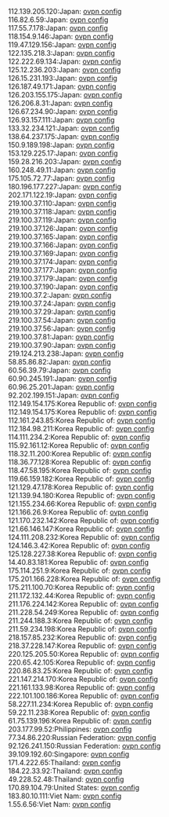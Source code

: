 112.139.205.120:Japan: [ovpn config](vpn/112_139_205_120.ovpn)  
116.82.6.59:Japan: [ovpn config](vpn/116_82_6_59.ovpn)  
117.55.7.178:Japan: [ovpn config](vpn/117_55_7_178.ovpn)  
118.154.9.146:Japan: [ovpn config](vpn/118_154_9_146.ovpn)  
119.47.129.156:Japan: [ovpn config](vpn/119_47_129_156.ovpn)  
122.135.218.3:Japan: [ovpn config](vpn/122_135_218_3.ovpn)  
122.222.69.134:Japan: [ovpn config](vpn/122_222_69_134.ovpn)  
125.12.236.203:Japan: [ovpn config](vpn/125_12_236_203.ovpn)  
126.15.231.193:Japan: [ovpn config](vpn/126_15_231_193.ovpn)  
126.187.49.171:Japan: [ovpn config](vpn/126_187_49_171.ovpn)  
126.203.155.175:Japan: [ovpn config](vpn/126_203_155_175.ovpn)  
126.206.8.31:Japan: [ovpn config](vpn/126_206_8_31.ovpn)  
126.67.234.90:Japan: [ovpn config](vpn/126_67_234_90.ovpn)  
126.93.157.111:Japan: [ovpn config](vpn/126_93_157_111.ovpn)  
133.32.234.121:Japan: [ovpn config](vpn/133_32_234_121.ovpn)  
138.64.237.175:Japan: [ovpn config](vpn/138_64_237_175.ovpn)  
150.9.189.198:Japan: [ovpn config](vpn/150_9_189_198.ovpn)  
153.129.225.17:Japan: [ovpn config](vpn/153_129_225_17.ovpn)  
159.28.216.203:Japan: [ovpn config](vpn/159_28_216_203.ovpn)  
160.248.49.11:Japan: [ovpn config](vpn/160_248_49_11.ovpn)  
175.105.72.77:Japan: [ovpn config](vpn/175_105_72_77.ovpn)  
180.196.177.227:Japan: [ovpn config](vpn/180_196_177_227.ovpn)  
202.171.122.19:Japan: [ovpn config](vpn/202_171_122_19.ovpn)  
219.100.37.110:Japan: [ovpn config](vpn/219_100_37_110.ovpn)  
219.100.37.118:Japan: [ovpn config](vpn/219_100_37_118.ovpn)  
219.100.37.119:Japan: [ovpn config](vpn/219_100_37_119.ovpn)  
219.100.37.126:Japan: [ovpn config](vpn/219_100_37_126.ovpn)  
219.100.37.165:Japan: [ovpn config](vpn/219_100_37_165.ovpn)  
219.100.37.166:Japan: [ovpn config](vpn/219_100_37_166.ovpn)  
219.100.37.169:Japan: [ovpn config](vpn/219_100_37_169.ovpn)  
219.100.37.174:Japan: [ovpn config](vpn/219_100_37_174.ovpn)  
219.100.37.177:Japan: [ovpn config](vpn/219_100_37_177.ovpn)  
219.100.37.179:Japan: [ovpn config](vpn/219_100_37_179.ovpn)  
219.100.37.190:Japan: [ovpn config](vpn/219_100_37_190.ovpn)  
219.100.37.2:Japan: [ovpn config](vpn/219_100_37_2.ovpn)  
219.100.37.24:Japan: [ovpn config](vpn/219_100_37_24.ovpn)  
219.100.37.29:Japan: [ovpn config](vpn/219_100_37_29.ovpn)  
219.100.37.54:Japan: [ovpn config](vpn/219_100_37_54.ovpn)  
219.100.37.56:Japan: [ovpn config](vpn/219_100_37_56.ovpn)  
219.100.37.81:Japan: [ovpn config](vpn/219_100_37_81.ovpn)  
219.100.37.90:Japan: [ovpn config](vpn/219_100_37_90.ovpn)  
219.124.213.238:Japan: [ovpn config](vpn/219_124_213_238.ovpn)  
58.85.86.82:Japan: [ovpn config](vpn/58_85_86_82.ovpn)  
60.56.39.79:Japan: [ovpn config](vpn/60_56_39_79.ovpn)  
60.90.245.191:Japan: [ovpn config](vpn/60_90_245_191.ovpn)  
60.96.25.201:Japan: [ovpn config](vpn/60_96_25_201.ovpn)  
92.202.199.151:Japan: [ovpn config](vpn/92_202_199_151.ovpn)  
112.149.154.175:Korea Republic of: [ovpn config](vpn/112_149_154_175.ovpn)  
112.149.154.175:Korea Republic of: [ovpn config](vpn/112_149_154_175.ovpn)  
112.161.243.85:Korea Republic of: [ovpn config](vpn/112_161_243_85.ovpn)  
112.184.98.211:Korea Republic of: [ovpn config](vpn/112_184_98_211.ovpn)  
114.111.234.2:Korea Republic of: [ovpn config](vpn/114_111_234_2.ovpn)  
115.92.161.12:Korea Republic of: [ovpn config](vpn/115_92_161_12.ovpn)  
118.32.11.200:Korea Republic of: [ovpn config](vpn/118_32_11_200.ovpn)  
118.36.77.128:Korea Republic of: [ovpn config](vpn/118_36_77_128.ovpn)  
118.47.58.195:Korea Republic of: [ovpn config](vpn/118_47_58_195.ovpn)  
119.66.159.182:Korea Republic of: [ovpn config](vpn/119_66_159_182.ovpn)  
121.129.47.178:Korea Republic of: [ovpn config](vpn/121_129_47_178.ovpn)  
121.139.94.180:Korea Republic of: [ovpn config](vpn/121_139_94_180.ovpn)  
121.155.234.66:Korea Republic of: [ovpn config](vpn/121_155_234_66.ovpn)  
121.166.26.9:Korea Republic of: [ovpn config](vpn/121_166_26_9.ovpn)  
121.170.232.142:Korea Republic of: [ovpn config](vpn/121_170_232_142.ovpn)  
121.66.146.147:Korea Republic of: [ovpn config](vpn/121_66_146_147.ovpn)  
124.111.208.232:Korea Republic of: [ovpn config](vpn/124_111_208_232.ovpn)  
124.146.3.42:Korea Republic of: [ovpn config](vpn/124_146_3_42.ovpn)  
125.128.227.38:Korea Republic of: [ovpn config](vpn/125_128_227_38.ovpn)  
14.40.83.181:Korea Republic of: [ovpn config](vpn/14_40_83_181.ovpn)  
175.114.251.9:Korea Republic of: [ovpn config](vpn/175_114_251_9.ovpn)  
175.201.166.228:Korea Republic of: [ovpn config](vpn/175_201_166_228.ovpn)  
175.211.100.70:Korea Republic of: [ovpn config](vpn/175_211_100_70.ovpn)  
211.172.132.44:Korea Republic of: [ovpn config](vpn/211_172_132_44.ovpn)  
211.176.224.142:Korea Republic of: [ovpn config](vpn/211_176_224_142.ovpn)  
211.228.54.249:Korea Republic of: [ovpn config](vpn/211_228_54_249.ovpn)  
211.244.188.3:Korea Republic of: [ovpn config](vpn/211_244_188_3.ovpn)  
211.59.234.198:Korea Republic of: [ovpn config](vpn/211_59_234_198.ovpn)  
218.157.85.232:Korea Republic of: [ovpn config](vpn/218_157_85_232.ovpn)  
218.37.228.147:Korea Republic of: [ovpn config](vpn/218_37_228_147.ovpn)  
220.125.205.50:Korea Republic of: [ovpn config](vpn/220_125_205_50.ovpn)  
220.65.42.105:Korea Republic of: [ovpn config](vpn/220_65_42_105.ovpn)  
220.86.83.25:Korea Republic of: [ovpn config](vpn/220_86_83_25.ovpn)  
221.147.214.170:Korea Republic of: [ovpn config](vpn/221_147_214_170.ovpn)  
221.161.133.98:Korea Republic of: [ovpn config](vpn/221_161_133_98.ovpn)  
222.101.100.186:Korea Republic of: [ovpn config](vpn/222_101_100_186.ovpn)  
58.227.11.234:Korea Republic of: [ovpn config](vpn/58_227_11_234.ovpn)  
59.22.11.238:Korea Republic of: [ovpn config](vpn/59_22_11_238.ovpn)  
61.75.139.196:Korea Republic of: [ovpn config](vpn/61_75_139_196.ovpn)  
203.177.99.52:Philippines: [ovpn config](vpn/203_177_99_52.ovpn)  
77.34.86.220:Russian Federation: [ovpn config](vpn/77_34_86_220.ovpn)  
92.126.241.150:Russian Federation: [ovpn config](vpn/92_126_241_150.ovpn)  
39.109.192.60:Singapore: [ovpn config](vpn/39_109_192_60.ovpn)  
171.4.222.65:Thailand: [ovpn config](vpn/171_4_222_65.ovpn)  
184.22.33.92:Thailand: [ovpn config](vpn/184_22_33_92.ovpn)  
49.228.52.48:Thailand: [ovpn config](vpn/49_228_52_48.ovpn)  
170.89.104.79:United States: [ovpn config](vpn/170_89_104_79.ovpn)  
183.80.10.111:Viet Nam: [ovpn config](vpn/183_80_10_111.ovpn)  
1.55.6.56:Viet Nam: [ovpn config](vpn/1_55_6_56.ovpn)  

